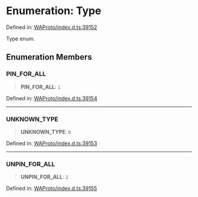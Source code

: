# Enumeration: Type

Defined in: [WAProto/index.d.ts:39152](https://github.com/Fokusdotid/bail/blob/8a30cf93a8ac726f06d1ad6578695812a8253e53/WAProto/index.d.ts#L39152)

Type enum.

## Enumeration Members

### PIN\_FOR\_ALL

> **PIN\_FOR\_ALL**: `1`

Defined in: [WAProto/index.d.ts:39154](https://github.com/Fokusdotid/bail/blob/8a30cf93a8ac726f06d1ad6578695812a8253e53/WAProto/index.d.ts#L39154)

***

### UNKNOWN\_TYPE

> **UNKNOWN\_TYPE**: `0`

Defined in: [WAProto/index.d.ts:39153](https://github.com/Fokusdotid/bail/blob/8a30cf93a8ac726f06d1ad6578695812a8253e53/WAProto/index.d.ts#L39153)

***

### UNPIN\_FOR\_ALL

> **UNPIN\_FOR\_ALL**: `2`

Defined in: [WAProto/index.d.ts:39155](https://github.com/Fokusdotid/bail/blob/8a30cf93a8ac726f06d1ad6578695812a8253e53/WAProto/index.d.ts#L39155)
